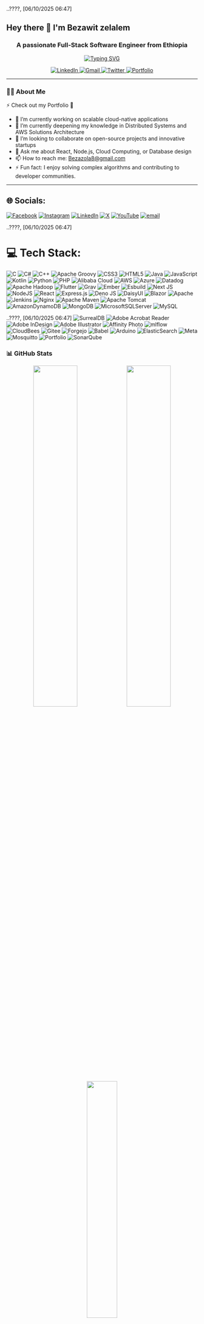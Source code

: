 ..????, [06/10/2025 06:47]
## Hey there 👋 I'm Bezawit zelalem

<h3 align="center">A passionate Full-Stack Software Engineer from Ethiopia</h3>

<p align="center">
  <a href="https://git.io/typing-svg"><img src="https://readme-typing-svg.demolab.com?font=Fira+Code&weight=600&size=22&duration=4000&pause=1000&color=22B4DE&center=true&vCenter=true&width=500&lines=Full-Stack+Developer;Cloud+Enthusiast;Problem+Solver;Clean+Code+Advocate" alt="Typing SVG" /></a>
</p>

<p align="center">
  <a href="https://linkedin.com/in/BezawitMan123">
    <img src="https://img.shields.io/badge/LinkedIn-0077B5?style=for-the-badge&logo=linkedin&logoColor=white" alt="LinkedIn"/>
  </a>
  <a href="mailto:Bezazola8@gmail.com">
    <img src="https://img.shields.io/badge/Gmail-D14836?style=for-the-badge&logo=gmail&logoColor=white" alt="Gmail"/>
  </a>
  <a href="https://x.com/BezawitMan123">
    <img src="https://img.shields.io/badge/X-000000?style=for-the-badge&logo=x&logoColor=white" alt="Twitter"/>
  </a>
  <a href="[Your Portfolio URL]">
    <img src="https://img.shields.io/badge/Portfolio-%23000000.svg?style=for-the-badge&logo=firefox&logoColor=#FF7139" alt="Portfolio"/>
  </a>
</p>

---

### 👨‍💻 About Me
⚡️ Check out my Portfolio 🔗 
- 🔭 I’m currently working on scalable cloud-native applications
- 🌱 I’m currently deepening my knowledge in Distributed Systems and AWS Solutions Architecture
- 👯 I’m looking to collaborate on open-source projects and innovative startups
- 💬 Ask me about React, Node.js, Cloud Computing, or Database design
- 📫 How to reach me: Bezazola8@gmail.com
- ⚡️ Fun fact: I enjoy solving complex algorithms and contributing to developer communities.

---



## 🌐 Socials:
[![Facebook](https://img.shields.io/badge/Facebook-%231877F2.svg?logo=Facebook&logoColor=white)](https://facebook.com/DagneMan123) [![Instagram](https://img.shields.io/badge/Instagram-%23E4405F.svg?logo=Instagram&logoColor=white)](https://instagram.com/DagneMan123) [![LinkedIn](https://img.shields.io/badge/LinkedIn-%230077B5.svg?logo=linkedin&logoColor=white)](https://linkedin.com/in/DagneMan123) [![X](https://img.shields.io/badge/X-black.svg?logo=X&logoColor=white)](https://x.com/DagneMan123) [![YouTube](https://img.shields.io/badge/YouTube-%23FF0000.svg?logo=YouTube&logoColor=white)](https://youtube.com/@DagneMan123) [![email](https://img.shields.io/badge/Email-D14836?logo=gmail&logoColor=white)](mailto:aydenfudagne@gmail.com)

..????, [06/10/2025 06:47]
# 💻 Tech Stack:
![C](https://img.shields.io/badge/c-%2300599C.svg?style=for-the-badge&logo=c&logoColor=white) ![C#](https://img.shields.io/badge/c%23-%23239120.svg?style=for-the-badge&logo=csharp&logoColor=white) ![C++](https://img.shields.io/badge/c++-%2300599C.svg?style=for-the-badge&logo=c%2B%2B&logoColor=white) ![Apache Groovy](https://img.shields.io/badge/Apache%20Groovy-4298B8.svg?style=for-the-badge&logo=Apache+Groovy&logoColor=white) ![CSS3](https://img.shields.io/badge/css3-%231572B6.svg?style=for-the-badge&logo=css3&logoColor=white) ![HTML5](https://img.shields.io/badge/html5-%23E34F26.svg?style=for-the-badge&logo=html5&logoColor=white) ![Java](https://img.shields.io/badge/java-%23ED8B00.svg?style=for-the-badge&logo=openjdk&logoColor=white) ![JavaScript](https://img.shields.io/badge/javascript-%23323330.svg?style=for-the-badge&logo=javascript&logoColor=%23F7DF1E) ![Kotlin](https://img.shields.io/badge/kotlin-%237F52FF.svg?style=for-the-badge&logo=kotlin&logoColor=white) ![Python](https://img.shields.io/badge/python-3670A0?style=for-the-badge&logo=python&logoColor=ffdd54) ![PHP](https://img.shields.io/badge/php-%23777BB4.svg?style=for-the-badge&logo=php&logoColor=white) ![Alibaba Cloud](https://img.shields.io/badge/AlibabaCloud-%23FF6701.svg?style=for-the-badge&logo=alibabacloud&logoColor=white) ![AWS](https://img.shields.io/badge/AWS-%23FF9900.svg?style=for-the-badge&logo=amazon-aws&logoColor=white) ![Azure](https://img.shields.io/badge/azure-%230072C6.svg?style=for-the-badge&logo=microsoftazure&logoColor=white) ![Datadog](https://img.shields.io/badge/datadog-%23632CA6.svg?style=for-the-badge&logo=datadog&logoColor=white) ![Apache Hadoop](https://img.shields.io/badge/Apache%20Hadoop-66CCFF?style=for-the-badge&logo=apachehadoop&logoColor=black) ![Flutter](https://img.shields.io/badge/Flutter-%2302569B.svg?style=for-the-badge&logo=Flutter&logoColor=white) ![Grav](https://img.shields.io/badge/grav-%23FFFFFF.svg?style=for-the-badge&logo=grav&logoColor=221E1F) ![Ember](https://img.shields.io/badge/ember-1C1E24?style=for-the-badge&logo=ember.js&logoColor=#D04A37) ![Esbuild](https://img.shields.io/badge/esbuild-%23FFCF00.svg?style=for-the-badge&logo=esbuild&logoColor=black) ![Next JS](https://img.shields.io/badge/Next-black?style=for-the-badge&logo=next.js&logoColor=white) ![NodeJS](https://img.shields.io/badge/node.js-6DA55F?style=for-the-badge&logo=node.js&logoColor=white) ![React](https://img.shields.io/badge/react-%2320232a.svg?style=for-the-badge&logo=react&logoColor=%2361DAFB) ![Express.js](https://img.shields.io/badge/express.js-%23404d59.svg?style=for-the-badge&logo=express&logoColor=%2361DAFB) ![Deno JS](https://img.shields.io/badge/deno%20js-000000?style=for-the-badge&logo=deno&logoColor=white) ![DaisyUI](https://img.shields.io/badge/daisyui-5A0EF8?style=for-the-badge&logo=daisyui&logoColor=white) ![Blazor](https://img.shields.io/badge/blazor-%235C2D91.svg?style=for-the-badge&logo=blazor&logoColor=white) ![Apache](https://img.shields.io/badge/apache-%23D42029.svg?style=for-the-badge&logo=apache&logoColor=white) ![Jenkins](https://img.shields.io/badge/jenkins-%232C5263.svg?style=for-the-badge&logo=jenkins&logoColor=white) ![Nginx](https://img.shields.io/badge/nginx-%23009639.svg?style=for-the-badge&logo=nginx&logoColor=white) ![Apache Maven](https://img.shields.io/badge/Apache%20Maven-C71A36?style=for-the-badge&logo=Apache%20Maven&logoColor=white) ![Apache Tomcat](https://img.shields.io/badge/apache%20tomcat-%23F8DC75.svg?style=for-the-badge&logo=apache-tomcat&logoColor=black) ![AmazonDynamoDB](https://img.shields.io/badge/Amazon%20DynamoDB-4053D6?style=for-the-badge&logo=Amazon%20DynamoDB&logoColor=white) ![MongoDB](https://img.shields.io/badge/MongoDB-%234ea94b.svg?style=for-the-badge&logo=mongodb&logoColor=white) ![MicrosoftSQLServer](https://img.shields.io/badge/Microsoft%20SQL%20Server-CC2927?style=for-the-badge&logo=microsoft%20sql%20server&logoColor=white) ![MySQL](https://img.shields.io/badge/mysql-4479A1.svg?style=for-the-badge&logo=mysql&logoColor=white)

..????, [06/10/2025 06:47]
![SurrealDB](https://img.shields.io/badge/SurrealDB-FF00A0?style=for-the-badge&logo=surrealdb&logoColor=white) ![Adobe Acrobat Reader](https://img.shields.io/badge/Adobe%20Acrobat%20Reader-EC1C24.svg?style=for-the-badge&logo=Adobe%20Acrobat%20Reader&logoColor=white) ![Adobe InDesign](https://img.shields.io/badge/Adobe%20InDesign-49021F?style=for-the-badge&logo=adobeindesign&logoColor=FF3366) ![Adobe Illustrator](https://img.shields.io/badge/adobe%20illustrator-%23FF9A00.svg?style=for-the-badge&logo=adobe%20illustrator&logoColor=white) ![Affinity Photo](https://img.shields.io/badge/affinityphoto-%237E4DD2.svg?style=for-the-badge&logo=affinity-photo&logoColor=white) ![mlflow](https://img.shields.io/badge/mlflow-%23d9ead3.svg?style=for-the-badge&logo=numpy&logoColor=blue) ![CloudBees](https://img.shields.io/badge/CloudBees-1997B5&?logo=cloudbees&logoColor=white&style=for-the-badge) ![Gitee](https://img.shields.io/badge/Gitee-C71D23?style=for-the-badge&logo=gitee&logoColor=white) ![Forgejo](https://img.shields.io/badge/forgejo-%23FB923C.svg?style=for-the-badge&logo=forgejo&logoColor=white) ![Babel](https://img.shields.io/badge/Babel-F9DC3e?style=for-the-badge&logo=babel&logoColor=black) ![Arduino](https://img.shields.io/badge/-Arduino-00979D?style=for-the-badge&logo=Arduino&logoColor=white) ![ElasticSearch](https://img.shields.io/badge/-ElasticSearch-005571?style=for-the-badge&logo=elasticsearch) ![Meta](https://img.shields.io/badge/Meta-%230467DF.svg?style=for-the-badge&logo=Meta&logoColor=white) ![Mosquitto](https://img.shields.io/badge/mosquitto-%233C5280.svg?style=for-the-badge&logo=eclipsemosquitto&logoColor=white) ![Portfolio](https://img.shields.io/badge/Portfolio-%23000000.svg?style=for-the-badge&logo=firefox&logoColor=#FF7139) ![SonarQube](https://img.shields.io/badge/SonarQube-black?style=for-the-badge&logo=sonarqube&logoColor=4E9BCD)

### 📊 GitHub Stats

<p align="center">
  <img width="48%" src="https://github-readme-stats.vercel.app/api?username=DagneMan123&show_icons=true&theme=radical&hide_border=true&include_all_commits=true&count_private=true" />
  <img width="48%" src="https://github-readme-streak-stats.herokuapp.com/?user=DagneMan123&theme=radical&hide_border=true" />
</p>

<p align="center">
  <img width="40%" src="https://github-readme-stats.vercel.app/api/top-langs/?username=DagneMan123&layout=compact&theme=radical&hide_border=true&langs_count=8" />
</p>

---

## 🏆 GitHub Trophies

[![trophy](https://github-profile-trophy.vercel.app/?username=DagneMan123&theme=radical&no-frame=true&no-bg=true&margin-w=15&row=2&column=4)](https://github.com/ryo-ma/github-profile-trophy)

---

### 🔝 Recent Contributions

<!-- retro snake game -->
<picture>
  <source media="(prefers-color-scheme: dark)" srcset="https://raw.githubusercontent.com/DagneMan123/DagneMan123/output/github-contribution-grid-snake-dark.svg">
  <source media="(prefers-color-scheme: light)" srcset="https://raw.githubusercontent.com/DagneMan123/DagneMan123/output/github-contribution-grid-snake.svg">
  <img alt="github contribution grid snake animation" src="https://raw.githubusercontent.com/DagneMan123/DagneMan123/output/github-contribution-grid-snake.svg">
</picture>

---

### 📈 Activity Graph
[![Dagne's github activity graph](https://github-readme-activity-graph.vercel.app/graph?username=DagneMan123&theme=react-dark&hide_border=true&area=true)](https://github.com/ashutosh00710/github-readme-activity-graph)

---

### ✍️ Random Dev Quote
![](https://quotes-github-readme.vercel.app/api?type=horizontal&theme=radical)

---

<p align="center">
  <img src="https://komarev.com/ghpvc/?username=BezawitMan123&label=Profile%20Views&color=0e75b6&style=flat" alt="BezawitMan123" />
</p>

<p align="center">
  <a href="https://github.com/BezawitMan123?tab=repositories">
    <img src="https://img.shields.io/badge/Explore-My_Repositories-22B4DE?style=for-the-badge&logo=github" alt="Explore Repositories"/>
  </a>
</p>
  
<!-- Proudly created with GPRM ( https://gprm.itsvg.in ) -->
